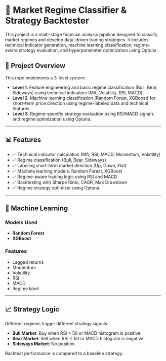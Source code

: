 # 🧠 Market Regime Classifier & Strategy Backtester

This project is a multi-stage financial analysis pipeline designed to classify market regimes and develop data-driven trading strategies. It includes technical indicator generation, machine learning classification, regime-aware strategy evaluation, and hyperparameter optimization using Optuna.

## 🚀 Project Overview

This repo implements a 3-level system:

- **Level 1**: Feature engineering and basic regime classification (Bull, Bear, Sideways) using technical indicators (MA, Volatility, RSI, MACD).
- **Level 2**: Machine learning classification (Random Forest, XGBoost) for short-term price direction using regime-labeled data and technical features.
- **Level 3**: Regime-specific strategy evaluation using RSI/MACD signals and regime optimization using Optuna.

---

## 📊 Features

- ✅ Technical indicator calculation (MA, RSI, MACD, Momentum, Volatility)
- ✅ Regime classification (Bull, Bear, Sideways)
- ✅ Labeling short-term market direction (Up, Down, Flat)
- ✅ Machine learning models: Random Forest, XGBoost
- ✅ Regime-aware trading logic using RSI and MACD
- ✅ Backtesting with Sharpe Ratio, CAGR, Max Drawdown
- ✅ Regime strategy optimizer using Optuna

---

## 🧠 Machine Learning

### Models Used
- **Random Forest**
- **XGBoost**

### Features
- Lagged returns
- Momentum
- Volatility
- RSI
- MACD
- Regime label

---

## 📈 Strategy Logic

Different regimes trigger different strategy signals:
- **Bull Market**: Buy when RSI > 50 or MACD histogram is positive
- **Bear Market**: Sell when RSI < 50 or MACD histogram is negative
- **Sideways Market**: No position

Backtest performance is compared to a baseline strategy.


